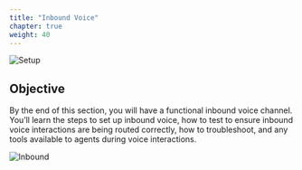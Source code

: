 ```yaml
---
title: "Inbound Voice"
chapter: true
weight: 40
---
```


![Setup](/images/Inbound-768x300.jpg)
## Objective

By the end of this section, you will have a functional inbound voice channel. You’ll learn the steps to set up inbound voice, how to test to ensure inbound voice interactions are being routed correctly, how to troubleshoot, and any tools available to agents during voice interactions.

![Inbound](/images/norwood.jpg)